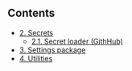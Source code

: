 ## Contents

- [2. Secrets](2.%20secrets.md)
  - [2.1. Secret loader (GithHub)](2.1.%20secret_loader.md)
- [3. Settings package](3.%20settings.md)
- [4. Utilities](4.%20utilities.md)